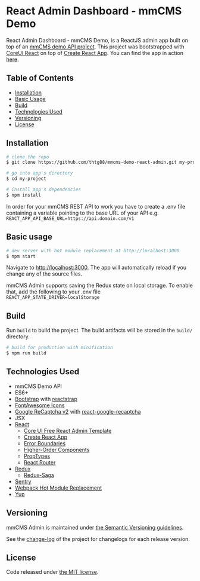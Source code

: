 # React Admin Dashboard - mmCMS Demo
React Admin Dashboard - mmCMS Demo, is a ReactJS admin app built on top of an [mmCMS demo API project](https://github.com/thtg88/mmcms-demo-api).
This project was bootstrapped with [CoreUI React](https://github.com/coreui/coreui-free-react-admin-template) on top of [Create React App](https://github.com/facebook/create-react-app).
You can find the app in action [here](https://mmcms-demo.marco-marassi.com).

## Table of Contents

* [Installation](#installation)
* [Basic Usage](#basic-usage)
* [Build](#build)
* [Technologies Used](#technologies-used)
* [Versioning](#versioning)
* [License](#license)

## Installation

``` bash
# clone the repo
$ git clone https://github.com/thtg88/mmcms-demo-react-admin.git my-project

# go into app's directory
$ cd my-project

# install app's dependencies
$ npm install
```
In order for your mmCMS REST API to work you have to create a .env file containing a variable pointing to the base URL of your API e.g. ```REACT_APP_API_BASE_URL=https://api.domain.com/v1```


## Basic usage

``` bash
# dev server with hot module replacement at http://localhost:3000
$ npm start
```

Navigate to [http://localhost:3000](http://localhost:3000). The app will automatically reload if you change any of the source files.

mmCMS Admin supports saving the Redux state on local storage. To enable that, add the following to your .env file ```REACT_APP_STATE_DRIVER=localStorage```

## Build

Run `build` to build the project. The build artifacts will be stored in the `build/` directory.

```bash
# build for production with minification
$ npm run build
```

## Technologies Used
- mmCMS Demo API
- ES6+
- [Bootstrap](https://getbootstrap.com/) with [reactstrap](https://reactstrap.github.io/)
- [FontAwesome Icons](https://fontawesome.com/v4.7.0/icons/)
- [Google ReCaptcha v2](https://www.google.com/recaptcha) with [react-google-recaptcha](https://github.com/dozoisch/react-google-recaptcha)
- JSX
- [React](https://reactjs.org/)
    - [Core UI Free React Admin Template](https://coreui.io/react/)
    - [Create React App](https://github.com/facebook/create-react-app)
    - [Error Boundaries](https://reactjs.org/docs/error-boundaries.html)
    - [Higher-Order Components](https://reactjs.org/docs/higher-order-components.html)
    - [PropTypes](https://github.com/facebook/prop-types)
    - [React Router](https://github.com/ReactTraining/react-router)
- [Redux](https://redux.js.org/)
    - [Redux-Saga](https://redux-saga.js.org/)
- [Sentry](https://sentry.io)
- [Webpack Hot Module Replacement](https://webpack.js.org/concepts/hot-module-replacement/)
- [Yup](https://github.com/jquense/yup)

## Versioning

mmCMS Admin is maintained under [the Semantic Versioning guidelines](http://semver.org/).

See the [change-log](https://github.com/thtg88/mmcms-admin/blob/master/CHANGELOG.md) of the project for changelogs for each release version.

## License

Code released under [the MIT license](LICENSE).
